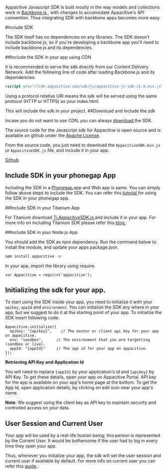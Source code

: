﻿Appacitive Javascript SDK is built mostly in the way models and collections work in <a href="http://backbonejs.org/" target="_blank">Backbone.js <i class="glyphicon glyphicon-share-alt"></i></a>, with changes to accomodate Appacitive's API  convention. Thus integrating SDK with backbone apps becomes more easy.

#Include SDK

The SDK itself has no dependencies on any libraries. The SDK doesn't include backbone.js, so if you're developing a backbone app you'll need to include backbone.js and its dependencies.

##Include the SDK in your app using CDN

It is recommended to serve the sdk directly from our Content Delivery Network. Add the following line of code after loading Backbone.js and its dependencies.

```html
<script src="//cdn.appacitive.com/sdk/js/appacitive-js-sdk-v1.0.min.js"></script>
```
Using a protocol relative URI means the sdk will be served using the same protocol (HTTP or HTTPS) as your index.html.

This will include the sdk in your project.
##Download and Include the sdk 

Incase you do not want to use CDN, you can always <a href="/javascript/downloads" target="_blank">download <i class="glyphicon glyphicon-share-alt"></i></a> the SDK.

The source code for the Javascript sdk for Appacitive is open source and
is available on github under the [Apache License](https://github.com/chiragsanghvi/JavascriptSDK/blob/master/License).

From the source code, you just need to download the `AppacitiveSDK.min.js` or `AppacitiveSDK.js` file, and include it in your app.

<a title="View on Github" class="btn btn-success <%- github %>" target="_blank" href="https://github.com/chiragsanghvi/JavascriptSDK">Github <i class="glyphicon glyphicon-share-alt"></i></a>

## Include SDK in your phonegap App

Including the SDK in a <a href="http://phonegap.com/" target="_blank">Phonegap <i class="glyphicon glyphicon-share-alt"></i></a> app and Web app is same. You can simply follow above steps to include the SDK. You can refer this <a  target="_blank" href="">tutorial <i class="glyphicon glyphicon-share-alt"></i></a> for using the SDK in your phonegap app. 

##Include SDK in your Titanium App

For Titanium download <a href="/javascript/downloads" target="_blank">Ti.AppacitiveSDK.js <i class="glyphicon glyphicon-share-alt"></i></a> and include it in your app. For more info on including Titanium SDK please refer this <a  target="_blank" href="">blog <i class="glyphicon glyphicon-share-alt"></i></a>.

##Include SDK in your Node.js App

You should add the SDK as npm dependency. Run the command below to install the module, and update your apps package.json.

```javascript
npm install appacitive -s
```

In your app, import the library using require.

```
var Appacitive = require('appacitive');
```

## Initializing the sdk for your app.

To start using the SDK inside your app, you need to initialize it with your `apikey`, `appId` and `environment`. You can initialize the SDK any where in your app, but we suggest to do it at the starting point of your app. To initialize the SDK insert following code.

```javscript
Appacitive.initialize({ 
  apikey: "{apikey}",    // The master or client api key for your app on appacitive.
  env: "sandbox", 	   // The environment that you are targetting (sandbox or live).
  appId: "{appId}"	   // The app id for your app on appacitive. 
});
```

**Retrieving API Key and Application Id**

You will need to replace `{appId}` by your application's id and `{apikey}` by API Key. To get these details, open your app on Appacitive Portal. API key for the app is available on your app's home page at the bottom. To get the App Id, open application details, by clicking on edit icon near your app's name.

**Note**: We suggest using the client key as API key to maintain security and controlled access on your data.

## User Session and Current User

Your app will be used by a real-life human being; this person is represented by the Current User. It would be bothersome if the user had to log in every time they open your app. 

Thus, whenever you initialize your app, the sdk will set the user session and current user if available by default. For more info on current user you can refer this <a  target="_blank" href="/javascript/users/guides.html#current-user">guide <i class="glyphicon glyphicon-share-alt"></i></a>.